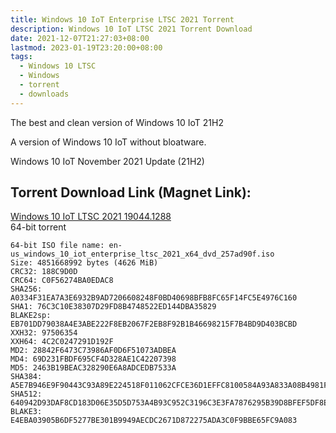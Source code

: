 ```yaml
---
title: Windows 10 IoT Enterprise LTSC 2021 Torrent
description: Windows 10 IoT LTSC 2021 Torrent Download
date: 2021-12-07T21:27:03+08:00
lastmod: 2023-01-19T23:20:00+08:00
tags:
  - Windows 10 LTSC
  - Windows
  - torrent
  - downloads
---
```

The best and clean version of Windows 10 IoT 21H2

A version of Windows 10 IoT without bloatware.

Windows 10 IoT November 2021 Update (21H2)

## Torrent Download Link (Magnet Link):

[Windows 10 IoT LTSC 2021 19044.1288](magnet:?xt=urn:btih:29E10FD1688E053AA6A311C31847503BA730772E)\
64-bit torrent

```
64-bit ISO file name: en-us_windows_10_iot_enterprise_ltsc_2021_x64_dvd_257ad90f.iso
Size: 4851668992 bytes (4626 MiB)
CRC32: 188C9D0D
CRC64: C0F56274BA0EDAC8
SHA256: A0334F31EA7A3E6932B9AD7206608248F0BD40698BFB8FC65F14FC5E4976C160
SHA1: 76C3C10E38307D29FD8B4748522ED144DBA35829
BLAKE2sp: EB701DD79038A4E3ABE222F8EB2067F2EB8F92B1B46698215F7B4BD9D403BCBD
XXH32: 97506354
XXH64: 4C2C0247291D192F
MD2: 28842F6473C73986AF0D6F51073ADBEA
MD4: 69D231FBDF695CF4D328AE1C42207398
MD5: 2463B19BEAC328290E6A8ADCEDB7533A
SHA384: A5E7B946E9F90443C93A89E224518F011062CFCE36D1EFFC8100584A93A833A08B4981FD91EC281CE81E3461BE69D90A
SHA512: 640942D93DAF8CD183D06E35D5D753A4B93C952C3196C3E3FA7876295B39D8BFEF5DF8EF2A3B420B5247905FE396606F94CCF093982EE999E503D09E69850143
BLAKE3: E4EBA03905B6DF5277BE301B9949AECDC2671D872275ADA3C0F9BBE65FC9A083
```